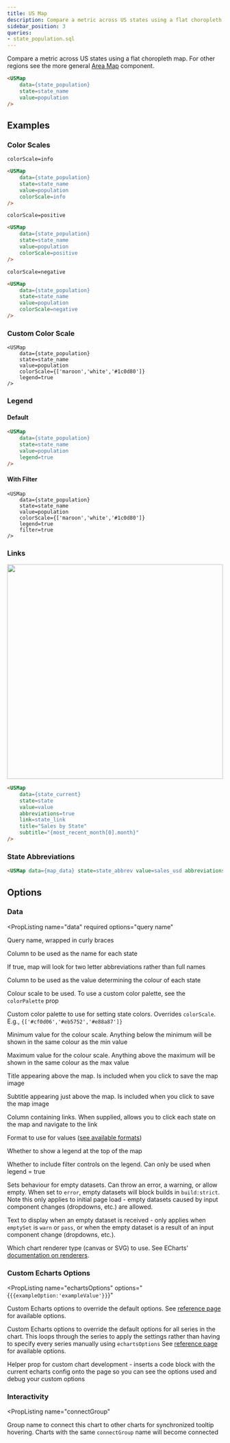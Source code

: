 ```yaml
---
title: US Map
description: Compare a metric across US states using a flat choropleth map.
sidebar_position: 3
queries:
- state_population.sql
---
```


Compare a metric across US states using a flat choropleth map. For other regions see the more general [Area Map](/components/maps/area-map) component.

<DocTab>
    <div slot='preview'>
        <USMap
            data={state_population}
            state=state_name
            value=population
        />
    </div>

```html
<USMap
    data={state_population}
    state=state_name
    value=population
/>
```
</DocTab>


## Examples

### Color Scales

`colorScale=info`

<DocTab>
    <div slot='preview'>
        <USMap
            data={state_population}
            state=state_name
            value=population
            colorScale=info
        />
    </div>

````html
<USMap
    data={state_population}
    state=state_name
    value=population
    colorScale=info
/>
````
</DocTab>

`colorScale=positive`

<DocTab>
    <div slot='preview'>
        <USMap
            data={state_population}
            state=state_name
            value=population
            colorScale=positive
        />
    </div>

````html
<USMap
    data={state_population}
    state=state_name
    value=population
    colorScale=positive
/>
````
</DocTab>

`colorScale=negative`

<DocTab>
    <div slot='preview'>
        <USMap
            data={state_population}
            state=state_name
            value=population
            colorScale=negative
        />
    </div>

````html
<USMap
    data={state_population}
    state=state_name
    value=population
    colorScale=negative
/>
````
</DocTab>

### Custom Color Scale

<DocTab>
    <div slot='preview'>
        <USMap
            data={state_population}
            state=state_name
            value=population
            colorScale={['maroon','white','#1c0d80']}
            legend=true
        />
    </div>

```svelte
<USMap
    data={state_population}
    state=state_name
    value=population
    colorScale={['maroon','white','#1c0d80']}
    legend=true
/>
```
</DocTab>



### Legend

#### Default

<DocTab>
    <div slot='preview'>
        <USMap
            data={state_population}
            state=state_name
            value=population
            legend=true
        />
    </div>

```html
<USMap
    data={state_population}
    state=state_name
    value=population
    legend=true
/>
```
</DocTab>



#### With Filter

<DocTab>
    <div slot='preview'>
        <USMap
            data={state_population}
            state=state_name
            value=population
            colorScale={['maroon','white','#1c0d80']}
            legend=true
            filter=true
        />
    </div>

````svelte
<USMap
    data={state_population}
    state=state_name
    value=population
    colorScale={['maroon','white','#1c0d80']}
    legend=true
    filter=true
/>
````
</DocTab>

### Links

<DocTab>
    <div slot='preview'>
        <img src='/img/map-links.gif' style="width: 100%; height:500px"/>
    </div>

```html
<USMap
	data={state_current}
	state=state
	value=value
	abbreviations=true
	link=state_link
	title="Sales by State"
	subtitle="{most_recent_month[0].month}"
/>
```
</DocTab>

### State Abbreviations

<DocTab>
    <div slot='preview'>
        <USMap data={state_population} state=state_abbrev value=population abbreviations=true />
    </div>

```html
<USMap data={map_data} state=state_abbrev value=sales_usd abbreviations=true />
```
</DocTab>



## Options

### Data

<PropListing
    name="data"
    required
    options="query name"
>

Query name, wrapped in curly braces

</PropListing>
<PropListing
    name="state"
    required
    options="column name"
>

Column to be used as the name for each state

</PropListing>
<PropListing
    name="abbreviations"
    options={['false','true']}
    defaultValue='false'
>

If true, map will look for two letter abbreviations rather than full names

</PropListing>
<PropListing
    name="value"
    required
    options="column name"
>

Column to be used as the value determining the colour of each state

</PropListing>
<PropListing
    name="colorScale"
    defaultValue='info'
>

Colour scale to be used. To use a custom color palette, see the `colorPalette` prop

</PropListing>
<PropListing
    name="colorPalette"
    options="array of color codes (can be CSS, hex, RGB, HSL)"
>

Custom color palette to use for setting state colors. Overrides `colorScale`. E.g., `{['#cf0d06','#eb5752','#e88a87']}`

</PropListing>
<PropListing
    name="min"
    options="number"
>

Minimum value for the colour scale. Anything below the minimum will be shown in the same colour as the min value

</PropListing>
<PropListing
    name="max"
    options="number"
>

Maximum value for the colour scale. Anything above the maximum will be shown in the same colour as the max value

</PropListing>
<PropListing
    name="title"
    options="string"
>

Title appearing above the map. Is included when you click to save the map image

</PropListing>
<PropListing
    name="subtitle"
    options="string"
>

Subtitle appearing just above the map. Is included when you click to save the map image

</PropListing>
<PropListing
    name="link"
    options="column name"
>

Column containing links. When supplied, allows you to click each state on the map and navigate to the link

</PropListing>
<PropListing
    name="fmt"
    options="Excel-style format | built-in format | custom format"
>

Format to use for values ([see available formats](/core-concepts/formatting))

</PropListing>
<PropListing
    name="legend"
    options={['true','false']}
    defaultValue='false'
>

Whether to show a legend at the top of the map

</PropListing>
<PropListing
    name="filter"
    options={['true','false']}
    defaultValue='false'
>

Whether to include filter controls on the legend. Can only be used when legend = true

</PropListing>
<PropListing
    name="emptySet"
    options={['error','warn','pass']}
    defaultValue='error'
>

Sets behaviour for empty datasets. Can throw an error, a warning, or allow empty. When set to `error`, empty datasets will block builds in `build:strict`. Note this only applies to initial page load - empty datasets caused by input component changes (dropdowns, etc.) are allowed.

</PropListing>
<PropListing
    name="emptyMessage"
    options="string"
    defaultValue="No records"
>

Text to display when an empty dataset is received - only applies when `emptySet` is `warn` or `pass`, or when the empty dataset is a result of an input component change (dropdowns, etc.).

</PropListing>
<PropListing
    name="renderer"
    options={['canvas','svg']}
    defaultValue='canvas'
>
<PropListing
    name="downloadableData"
    description="Whether to show the download button to allow users to download the data"
    required=false
    options={["true", "false"]}
    defaultValue="true"
/>
<PropListing
    name="downloadableImage"
    description="Whether to show the button to allow users to save the chart as an image"
    required=false
    options={["true", "false"]}
    defaultValue="true"
/>

Which chart renderer type (canvas or SVG) to use. See ECharts' [documentation on renderers](https://echarts.apache.org/handbook/en/best-practices/canvas-vs-svg).

</PropListing>

### Custom Echarts Options

<PropListing
    name="echartsOptions"
    options="{`{{exampleOption:'exampleValue'}}`}"
>

Custom Echarts options to override the default options. See [reference page](/components/charts/echarts-options) for available options.

</PropListing>
<PropListing
    name="seriesOptions"
    options="{`{{exampleSeriesOption:'exampleValue'}}`}"
>

Custom Echarts options to override the default options for all series in the chart. This loops through the series to apply the settings rather than having to specify every series manually using `echartsOptions` See [reference page](/components/charts/echarts-options) for available options.

</PropListing>
<PropListing
    name="printEchartsConfig"
    options={['true', 'false']}
    defaultValue="false"
>

Helper prop for custom chart development - inserts a code block with the current echarts config onto the page so you can see the options used and debug your custom options

</PropListing>

### Interactivity

<PropListing
    name="connectGroup"
>

Group name to connect this chart to other charts for synchronized tooltip hovering. Charts with the same `connectGroup` name will become connected

</PropListing>